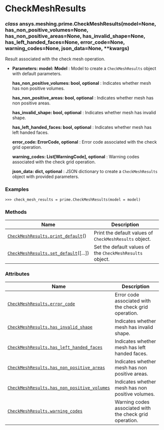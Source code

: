 # CheckMeshResults

<a id="ansys.meshing.prime.CheckMeshResults"></a>

### *class* ansys.meshing.prime.CheckMeshResults(model=None, has_non_positive_volumes=None, has_non_positive_areas=None, has_invalid_shape=None, has_left_handed_faces=None, error_code=None, warning_codes=None, json_data=None, \*\*kwargs)

Result associated with the check mesh operation.

* **Parameters:**
  **model: Model**
  : Model to create a `CheckMeshResults` object with default parameters.

  **has_non_positive_volumes: bool, optional**
  : Indicates whether mesh has non positive volumes.

  **has_non_positive_areas: bool, optional**
  : Indicates whether mesh has non positive areas.

  **has_invalid_shape: bool, optional**
  : Indicates whether mesh has invalid shape.

  **has_left_handed_faces: bool, optional**
  : Indicates whether mesh has left handed faces.

  **error_code: ErrorCode, optional**
  : Error code associated with the check grid operation.

  **warning_codes: List[WarningCode], optional**
  : Warning codes associated with the check grid operation.

  **json_data: dict, optional**
  : JSON dictionary to create a `CheckMeshResults` object with provided parameters.

### Examples

```pycon
>>> check_mesh_results = prime.CheckMeshResults(model = model)
```

<!-- !! processed by numpydoc !! -->

### Methods

| Name | Description |
|--------------------------------------------------------------------------------------------------------------------------------------------------|----------------------------------------------------------|
| [`CheckMeshResults.print_default`](ansys.meshing.prime.CheckMeshResults.print_default.md#ansys.meshing.prime.CheckMeshResults.print_default)()   | Print the default values of `CheckMeshResults` object.   |
| [`CheckMeshResults.set_default`](ansys.meshing.prime.CheckMeshResults.set_default.md#ansys.meshing.prime.CheckMeshResults.set_default)([...])    | Set the default values of the `CheckMeshResults` object. |

### Attributes

| Name | Description |
|-------------------------------------------------------------------------------------------------------------------------------------------------------------------------------|---------------------------------------------------------|
| [`CheckMeshResults.error_code`](ansys.meshing.prime.CheckMeshResults.error_code.md#ansys.meshing.prime.CheckMeshResults.error_code)                                           | Error code associated with the check grid operation.    |
| [`CheckMeshResults.has_invalid_shape`](ansys.meshing.prime.CheckMeshResults.has_invalid_shape.md#ansys.meshing.prime.CheckMeshResults.has_invalid_shape)                      | Indicates whether mesh has invalid shape.               |
| [`CheckMeshResults.has_left_handed_faces`](ansys.meshing.prime.CheckMeshResults.has_left_handed_faces.md#ansys.meshing.prime.CheckMeshResults.has_left_handed_faces)          | Indicates whether mesh has left handed faces.           |
| [`CheckMeshResults.has_non_positive_areas`](ansys.meshing.prime.CheckMeshResults.has_non_positive_areas.md#ansys.meshing.prime.CheckMeshResults.has_non_positive_areas)       | Indicates whether mesh has non positive areas.          |
| [`CheckMeshResults.has_non_positive_volumes`](ansys.meshing.prime.CheckMeshResults.has_non_positive_volumes.md#ansys.meshing.prime.CheckMeshResults.has_non_positive_volumes) | Indicates whether mesh has non positive volumes.        |
| [`CheckMeshResults.warning_codes`](ansys.meshing.prime.CheckMeshResults.warning_codes.md#ansys.meshing.prime.CheckMeshResults.warning_codes)                                  | Warning codes associated with the check grid operation. |
<!-- vale on -->